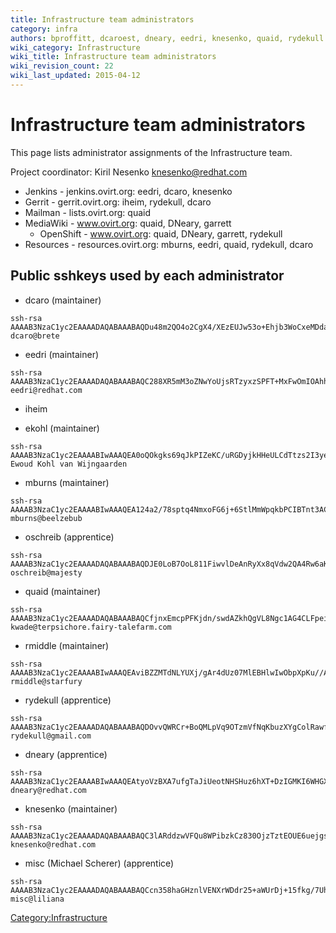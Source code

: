 ```yaml
---
title: Infrastructure team administrators
category: infra
authors: bproffitt, dcaroest, dneary, eedri, knesenko, quaid, rydekull
wiki_category: Infrastructure
wiki_title: Infrastructure team administrators
wiki_revision_count: 22
wiki_last_updated: 2015-04-12
---
```


# Infrastructure team administrators

This page lists administrator assignments of the Infrastructure team.

Project coordinator: Kiril Nesenko <knesenko@redhat.com>

*   Jenkins - jenkins.ovirt.org: eedri, dcaro, knesenko
*   Gerrit - gerrit.ovirt.org: iheim, rydekull, dcaro
*   Mailman - lists.ovirt.org: quaid
*   MediaWiki - www.ovirt.org: quaid, DNeary, garrett
    -   OpenShift - www.ovirt.org: quaid, DNeary, garrett, rydekull
*   Resources - resources.ovirt.org: mburns, eedri, quaid, rydekull, dcaro

## Public sshkeys used by each administrator

*   dcaro (maintainer)

<!-- -->

    ssh-rsa AAAAB3NzaC1yc2EAAAADAQABAAABAQDu48m2QO4o2CgX4/XEzEUJw53o+Ehjb3WoCxeMDda0kZ4AKXHwgOOf1VR/HyNHq7Ui0XgSdL638S+mvSMWZXTi1vuvmoaH29+zPRazID6xh1M7IaSoBRzaNjyX+Cpo7ZsleQ4RNJEfSoHNPGbnTGWZcX9KSwtRTLfZ59t0U4IPFddtwI4PJJBdygu/lLztdjpC5EjjfdG91EK8bCfhLf1/z4+b13/GGgShu56wnnbxyJXZnHHxiPhYRLgGfzufVhb7mWqv51AvO9wqlDp+IjDn/v/7nAwCdWf3mCukZQ/joMVsf+/HdDFtY+xchzLCfzEJy968wC2ias7bsS/qQD// dcaro@brete

*   eedri (maintainer)

<!-- -->

    ssh-rsa AAAAB3NzaC1yc2EAAAADAQABAAABAQC288XR5mM3oZNwYoUjsRTzyxzSPFT+MxFwOmIOAhhOGmLHDQi0lDWbSmIwXFo17Ph5A88ucl1Iu0uHZAJ7RSImjHejZCNEcwLmB6/ytVVWacDAKgZk6eEL/2dIqREqHub2X19wIMfFgrQ1aC2C6B52IdOB8O8TbBIOD5V6wqTwgj+rPosCgI10KBsWcpS0vjQT5RPi2jizlRLDj4y6lOvaMH70vaX6ZU0w1HzANK751jWMgrYFt9eKiLcKA+YcRDqJ9WNVwZgrwHelxiUNbEgsz6pv402c8pPZGx4C8L3OvlCJ86S9tpm7kx1R11SJZbxvV/KUV85t7+Bkp8Pj4RYF eedri@redhat.com

*   iheim

<!-- -->

*   ekohl (maintainer)

<!-- -->

    ssh-rsa AAAAB3NzaC1yc2EAAAABIwAAAQEA0oQOkgks69qJkPIZeKC/uRGDyjkHHeULCdTtzs2I3ye0W0+Dg+Bl3rkhxX0S9xKanmhensvLfSXb01i6b5Qga9A8efVEgvQzDal456ahff64w+QPJ5IUPzfGYpGJAJp9MggjrgfOnIzfgC2Zo15rszOYuEmuLTsDs72kwvFVvZJJ9DPkaPvKCvoo3aykwbmJbVl7fDWPwvIKVOF+RwXeGqH2AsMwGyOVwn0Ik3ywcZhylkmoDg4RAS1n4F6gPk1GzHVcEYGMtwgVJQSi6FfEkkqwFfxRJUE562M0XwW5Zsy4FyiUsnHPMzIdcGQ1iSMGcV9z1506dSM0b/bN1guvgw== Ewoud Kohl van Wijngaarden

*   mburns (maintainer)

<!-- -->

    ssh-rsa AAAAB3NzaC1yc2EAAAABIwAAAQEA124a2/78sptq4NmxoFG6j+6StlMmWpqkbPCIBTnt3ACp7D7h8CdIRNVquBuuf5PicmrhGZ0yWLZpHQp5Eux8Eld4Kc4ZF/J0hDZU9BurBjRiJln+ikSjhABhudNo6255ZroUhI2hmsyerToR++NO/r8ilGihZdP/Mwm8++K/pDpM6jr0KUmtdDwgcIrv58NLgOkBl4q0shdJVvAZVobuEoctJ/CDaCtNiaPov1KetE/qCZ6EXn8ouZlxMS+yZtNyXzwfXx7znldajt3EoONDk2jUy1Ns4eC6ANE8HgnAw625HSL8neq8FcEp+YsIhT1Yc51574CCtK1ycJtFxbzsew== mburns@beelzebub

*   oschreib (apprentice)

<!-- -->

    ssh-rsa AAAAB3NzaC1yc2EAAAADAQABAAABAQDJE0LoB7OoL811FiwvlDeAnRyXx8qVdw2QA4Rw6aK0F0aDcdOe8nYk9UljEVk1j6w4v6vQudzJr/k2WczU26W87pVpknqyz4LX8W1Qb8tQjR2rUz2Rxt4w7/mqVGsASWXfz+r06jjeXRiyHrk+ER9IcxbLYgNeFaFymm6TP33aHHWxG2Ml61cR00J7Ou+4OUlx2+n0XgKjD+k+tmaAmC4m0xp6YUwqZ45saG0CiXml85GRChtAsxnXhlfHiCl9RW/QFTw1ZBV7br54dixm6poDpKCPU4v8/rNDIeUfv5JfB0RVVLtKpxEJRhkGBpD5xdUQeG4tMDkeNGH753VBaw9B oschreib@majesty

*   quaid (maintainer)

<!-- -->

    ssh-rsa AAAAB3NzaC1yc2EAAAADAQABAAABAQCfjnxEmcpPFKjdn/swdAZkhQgVL8Ngc1AG4CLFpeiW3z2KnQoF17wnqTEe7fPDtPHTxJyvsHFEUZHetBe351e8zH2USBV3IcYnQBosTG2086TWjxCBQ2N9Zi8aXLXHnv4vNQhC0ZNRbCuJ7MseKryScnPK5sFhh9u6IyaDG7ClnWtWvmR7y8dCYLb0ZAIJtSxdGHou/7K1b07AZul3L9cvOkLjSPKrSanLgWIOUjgXKbP+s9hZuiO0T7hX1Va46hvu3fthDqs7gMRLwvSUmZKjwSzlCrm8ftNhjK1snyzkoYtgC6i/1MM62EJ32qsAvudbt5tTEiXb69hHP4cGp0Hn kwade@terpsichore.fairy-talefarm.com

*   rmiddle (maintainer)

<!-- -->

    ssh-rsa AAAAB3NzaC1yc2EAAAABIwAAAQEAviBZZMTdNLYUXj/gAr4dUz07MlEBHlwIwObpXpKu//A9J7jSCL+DwxdvAjxDpxYoA24GUqxyQRAzV3tvdnsiuh6owvtEqBtd7JEv3VL/mQDG5uaXoAZ0p2nKkWWO9gyp9XXbEfDX/oLYsS4kaaprZHwIhoc8XrAL5ZGXBcJmu0aotifvmW46o55hdg8tmKNT0/BbdiNlivocYgD+ZsE+V7unBs2rUSDTWqO25vLoMdVfEyiwnIAwToFCimHG7gfYpUQnHp+zC3ZGYhRG+a7k9fVvLNGEv8BgJhJHeiwElhl1RYA9uvlzwRLWUCOnfvEnWj0DyCpqOaChaakGxKaKbw== rmiddle@starfury

*   rydekull (apprentice)

<!-- -->

    ssh-rsa AAAAB3NzaC1yc2EAAAADAQABAAABAQDOvvQWRCr+BoQMLpVq9OTzmVfNqKbuzXYgColRawf5wz+06ZTvIWdzjc8JWqJO4myZ7S4i7qqDvsJCXzLtniodbx56oRLNgUeewTR6esm6WWhO+FZwxgX7Iv73sJ4PFC3OXspklPJ8yxiPs2x9W85Nq9Ml0sdPRWHPJ57H6eWHS+/833lJTUCSnyM//WBRoelpTJqCb5aojKNvXMONGmAuvwBL9i4ZVCFoFZkUyT+BRNnJKmORBOMvWTdtj8qehY9wk5EaAvR8Bx0tjKeiu8sfwmQM1gSTTNyrPBxQNg/qSwvgfNX9y2d0KEDui5VobMPqPY1dvJCLCx60KtE2SyL5 rydekull@gmail.com

*   dneary (apprentice)

<!-- -->

    ssh-rsa AAAAB3NzaC1yc2EAAAABIwAAAQEAtyoVzBXA7ufgTaJiUeotNHSHuz6hXT+DzIGMKI6WHGXVZQMQch6mhptTWqoY2wCqRmCDd96mrByWTt152g+/AniTu2s/XQ7syzrbPsQthVbfuGUQt1u8uW8oG7fdZFwfBE0PbtgXGv8gFyGeHRtzr/PIyILyFJ9TitUyUqswO2O+sptlPzCQYIehji3rf5TipTcrVMtVAk2OgPlF83bHLD/qTYxE96Gpb0xHON5MlCRlhKqvdoyHyInP9Wg2GXXxPQ2tTSkfPdEt0S/qkSCUp7BDcgsmFm+bXCEwfP8BMdWufecVJWbbm0FBu4XXzoerxxrMeWi6vB/xBimvStGZsQ== dneary@redhat.com

*   knesenko (maintainer)

<!-- -->

    ssh-rsa AAAAB3NzaC1yc2EAAAADAQABAAABAQC3lARddzwVFQu8WPibzkCz830OjzTztEOUE6uejgsqUTbd15VmAlUhm2UFZnElUVHk1cwpr7KYFWEmzFRzJ8w79j3AgfGqauvIXPfClsEfqp3UPPGDok7HakXnGj6zV4ePNzHsQfn38DxwLblyR9c+S2O4R4sL62J2BhESvZGG5RfzlJPZghgkuh8jjlWDqN4jTYISMOaZ+jOueFLanEEzOuqct5QhyA1ToseWTfotXm40PYQlfx2OP9ub9Wevb1Sj0b832KccP+xrrePuRqgpJdg0PZZb/HknIND44k5gm+sMvm8mX6R6YfDPZNli76kCGi8hqiKnUroCe2niRe8x knesenko@redhat.com

*   misc (Michael Scherer) (apprentice)

<!-- -->

    ssh-rsa AAAAB3NzaC1yc2EAAAADAQABAAABAQCcn358haGHznlVENXrWDdr25+aWUrDj+15fkg/7UhnrqBI3VvTC8tjr8RiuxY8CPJsvT6LMdmG/D/uXov3uErnWT0gyXSVj7C9giOWWev0KTODco/xhTQ53nK1qLajLN49qCJT+8w21PTXUGIRO6Hubx1U3CYlH1xvuV3xtyn9jCigM5HxWCb7y4JkSM8vaJU+RedTieyxdH0e+Gstbilu0gsKwSm9LJm4MoGf/6T+IkuTvSuDngUFKkVIb0+65s6a6hh4Wam5HYqG4MKkdFrrqbV+D+D6y8UugQ9byud59UDodPSALYXe9YJYfgj5X/6yJSKJk2MPBTS5OGyu5OCX misc@liliana

<Category:Infrastructure>
